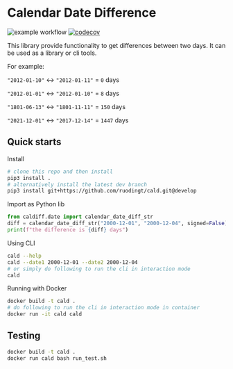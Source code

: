 # Calendar Date Difference
![example workflow](https://github.com/ruodingt/cald/actions/workflows/ci.yaml/badge.svg)
[![codecov](https://codecov.io/gh/ruodingt/cald/branch/develop/graph/badge.svg?token=3L1YMRWRXV)](https://codecov.io/gh/ruodingt/cald)

This library provide functionality to get differences between two days. 
It can be used as a library or cli tools.

For example:

`"2012-01-10"` <-> `"2012-01-11"` = `0` days

`"2012-01-01"` <-> `"2012-01-10"` = `8` days

`"1801-06-13"` <-> `"1801-11-11"` = `150` days

`"2021-12-01"` <-> `"2017-12-14"` = `1447` days


## Quick starts
Install

```bash
# clone this repo and then install
pip3 install .
# alternatively install the latest dev branch
pip3 install git+https://github.com/ruodingt/cald.git@develop
```

Import as Python lib

```python
from caldiff.date import calendar_date_diff_str
diff = calendar_date_diff_str("2000-12-01", "2000-12-04", signed=False)
print(f"the difference is {diff} days")
```

Using CLI
```bash
cald --help
cald --date1 2000-12-01 --date2 2000-12-04
# or simply do following to run the cli in interaction mode
cald
```

Running with Docker
```bash
docker build -t cald .
# do following to run the cli in interaction mode in container
docker run -it cald cald
```

## Testing

```bash
docker build -t cald .
docker run cald bash run_test.sh
```
